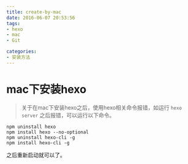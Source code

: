 ```yaml
---
title: create-by-mac
date: 2016-06-07 20:53:56
tags:
- hexo
- mac
- Git

categories:
- 安装方法
---
```

# mac下安装hexo

> 关于在mac下安装hexo之后，使用hexo相关命令报错，如运行 `hexo server` 之后报错，可以运行以下命令。


```shell
npm uninstall hexo
npm install hexo --no-optional
npm uninstall hexo-cli -g
npm install hexo-cli -g
```
之后重新启动就可以了。

